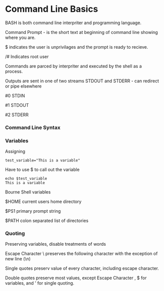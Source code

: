 # Command Line Basics
BASH is both command line interpriter and programming language.

Command Prompt - is the short text at beginning of command line showing where you are. 

$ indicates the user is unprivilages and the prompt is ready to recieve.

/# Indicates root user

Commands are parced by interpriter and executed by the shell as a process.

Outputs are sent in one of two streams STDOUT and STDERR - can redirect or pipe elsewhere

#0 STDIN

#1 STDOUT

#2 STDERR

### Command Line Syntax


### Variables
Assigning
~~~
test_variable="This is a variable"
~~~
Have to use $ to call out the variable
~~~
echo $test_variable
This is a variable
~~~
Bourne Shell variables

$HOME current users home directory

$PS1 primary prompt string

$PATH colon separated list of directories

### Quoting
Preserving variables, disable treatments of words

Escape Character \ preserves the following character with the exception of new line (\n)

Single quotes preserv value of every character, including escape character.

Double quotes preserve most values, except Escape Character \, $ for variables, and ' for single quoting.